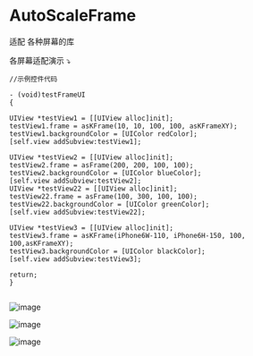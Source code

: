 # AutoScaleFrame

适配 各种屏幕的库

 各屏幕适配演示 ⤵️
 
```
//示例控件代码

- (void)testFrameUI
{

UIView *testView1 = [[UIView alloc]init];
testView1.frame = asKFrame(10, 10, 100, 100, asKFrameXY);
testView1.backgroundColor = [UIColor redColor];
[self.view addSubview:testView1];

UIView *testView2 = [[UIView alloc]init];
testView2.frame = asFrame(200, 200, 100, 100);
testView2.backgroundColor = [UIColor blueColor];
[self.view addSubview:testView2];
UIView *testView22 = [[UIView alloc]init];
testView22.frame = asFrame(100, 300, 100, 100);
testView22.backgroundColor = [UIColor greenColor];
[self.view addSubview:testView22];

UIView *testView3 = [[UIView alloc]init];
testView3.frame = asKFrame(iPhone6W-110, iPhone6H-150, 100, 100,asKFrameXY);
testView3.backgroundColor = [UIColor blackColor];
[self.view addSubview:testView3];

return;
}


```

![image](https://github.com/qq2223996838/AutoScaleFrame/blob/master/演示图片/iPhone%208%20显示效果.png)

![image](https://github.com/qq2223996838/AutoScaleFrame/blob/master/演示图片/iPhone%208%20Puls%20显示效果.png)

![image](https://github.com/qq2223996838/AutoScaleFrame/blob/master/演示图片/iPhone%20X%20显示效果.png)
